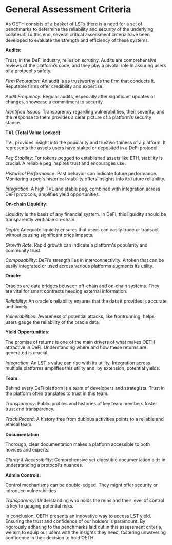 # General Assessment Criteria

As OETH consists of a basket of LSTs there is a need for a set of benchmarks to determine the reliability and security of the underlying collateral. To this end, several critical assessment criteria have been developed to evaluate the strength and efficiency of these systems.

**Audits**:

Trust, in the DeFi industry, relies on scrutiny. Audits are comprehensive reviews of the platform’s code, and they play a pivotal role in assuring users of a protocol's safety.

_Firm Reputation_: An audit is as trustworthy as the firm that conducts it. Reputable firms offer credibility and expertise.

_Audit Frequency_: Regular audits, especially after significant updates or changes, showcase a commitment to security.

_Identified Issues_: Transparency regarding vulnerabilities, their severity, and the response to them provides a clear picture of a platform’s security stance.

**TVL (Total Value Locked)**:

TVL provides insight into the popularity and trustworthiness of a platform. It represents the assets users have staked or deposited in a DeFi protocol.

_Peg Stability_: For tokens pegged to established assets like ETH, stability is crucial. A reliable peg inspires trust and encourages use.

_Historical Performance_: Past behavior can indicate future performance. Monitoring a peg's historical stability offers insights into its future reliability.

_Integration_: A high TVL and stable peg, combined with integration across DeFi protocols, amplifies yield opportunities.

**On-chain Liquidity**:

Liquidity is the basis of any financial system. In DeFi, this liquidity should be transparently verifiable on-chain.

_Depth_: Adequate liquidity ensures that users can easily trade or transact without causing significant price impacts.

_Growth Rate_: Rapid growth can indicate a platform's popularity and community trust.

_Composability_: DeFi’s strength lies in interconnectivity. A token that can be easily integrated or used across various platforms augments its utility.

**Oracle**:

Oracles are data bridges between off-chain and on-chain systems. They are vital for smart contracts needing external information.

_Reliability_: An oracle's reliability ensures that the data it provides is accurate and timely.

_Vulnerabilities_: Awareness of potential attacks, like frontrunning, helps users gauge the reliability of the oracle data.

**Yield Opportunities**:

The promise of returns is one of the main drivers of what makes OETH attractive in DeFi. Understanding where and how these returns are generated is crucial.

_Integration_: An LST's value can rise with its utility. Integration across multiple platforms amplifies this utility and, by extension, potential yields.

**Team**:

Behind every DeFi platform is a team of developers and strategists. Trust in the platform often translates to trust in this team.

_Transparency_: Public profiles and histories of key team members foster trust and transparency.

_Track Record_: A history free from dubious activities points to a reliable and ethical team.

**Documentation**:

Thorough, clear documentation makes a platform accessible to both novices and experts.

_Clarity & Accessibility_: Comprehensive yet digestible documentation aids in understanding a protocol's nuances.

**Admin Controls**:

Control mechanisms can be double-edged. They might offer security or introduce vulnerabilities.

_Transparency_: Understanding who holds the reins and their level of control is key to gauging potential risks.



In conclusion, OETH presents an innovative way to access LST yield. Ensuring the trust and confidence of our holders is paramount. By rigorously adhering to the benchmarks laid out in this assessment criteria, we aim to equip our users with the insights they need, fostering unwavering confidence in their decision to hold OETH.

